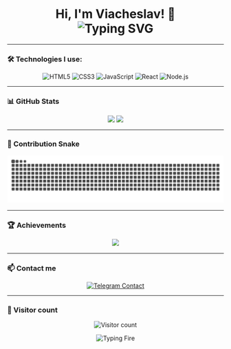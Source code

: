 
<h1 align="center">
  Hi, I'm Viacheslav! 👋
  <br>
  <img src="https://readme-typing-svg.herokuapp.com?font=Fira+Code&duration=3000&pause=1000&color=F75C7E&width=435&lines=Fullstack+Developer+in+progress...;JavaScript%2C+React%2C+Node.js;Love+learning+and+building+cool+stuff" alt="Typing SVG"/> 
</h1>

---

### 🛠️ Technologies I use:

<p align="center">
  <img src="https://cdn.jsdelivr.net/gh/devicons/devicon/icons/html5/html5-original.svg" width="50" alt="HTML5"/>
  <img src="https://cdn.jsdelivr.net/gh/devicons/devicon/icons/css3/css3-original.svg" width="50" alt="CSS3"/>
  <img src="https://cdn.jsdelivr.net/gh/devicons/devicon/icons/javascript/javascript-original.svg" width="50" alt="JavaScript"/>
  <img src="https://cdn.jsdelivr.net/gh/devicons/devicon/icons/react/react-original.svg" width="50" alt="React"/>
  <img src="https://cdn.jsdelivr.net/gh/devicons/devicon/icons/nodejs/nodejs-original.svg" width="50" alt="Node.js"/>
</p>


---

### 📊 GitHub Stats

<p align="center">
  <img src="https://github-readme-stats.vercel.app/api?username=Viacheslav-Bo&show_icons=true&theme=radical" height="150" />
  <img src="https://github-readme-stats.vercel.app/api/top-langs/?username=Viacheslav-Bo&layout=compact&theme=radical" height="150" />
</p>

---

### 🐍 Contribution Snake

<p align="center">
  <picture>
    <source srcset="https://raw.githubusercontent.com/Viacheslav-Bo/Viacheslav-Bo/output/github-contribution-grid-snake-dark.svg" media="(prefers-color-scheme: dark)" />
    <source srcset="https://raw.githubusercontent.com/Viacheslav-Bo/Viacheslav-Bo/output/github-contribution-grid-snake.svg" media="(prefers-color-scheme: light)" />
    <img src="https://raw.githubusercontent.com/Viacheslav-Bo/Viacheslav-Bo/output/github-contribution-grid-snake.svg" alt="Contribution Snake" style="opacity:0.7" />
  </picture>
</p>


---

### 🏆 Achievements

<p align="center">
  <img src="https://github-profile-trophy.vercel.app/?username=Viacheslav-Bo&theme=radical&no-frame=true&no-bg=true&margin-w=4" />
</p>

---

### 📫 Contact me

<p align="center">
  <a href="https://t.me/Menyanthes" target="_blank">
    <img src="https://img.shields.io/badge/Telegram-@Menyanthes-blue?logo=telegram&style=for-the-badge" alt="Telegram Contact" />
  </a>
</p>

---

### 👀 Visitor count

<p align="center">
  <img src="https://komarev.com/ghpvc/?username=Viacheslav-Bo&style=flat-square&color=blue" alt="Visitor count" />
</p>
<p align="center">
  <img src="https://media.giphy.com/media/JqmupuTVZYaQX5s094/giphy.gif" alt="Typing Fire" width="200" />
</p>

